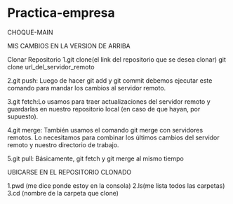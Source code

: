 # Practica-empresa
CHOQUE-MAIN

MIS CAMBIOS
EN LA VERSION DE ARRIBA

Clonar Repositorio
1.git clone(el link del repositorio que se desea clonar)
git clone url_del_servidor_remoto

2.git push: Luego de hacer git add y git commit debemos ejecutar este comando para mandar los cambios al servidor remoto.

3.git fetch:Lo usamos para traer actualizaciones del servidor remoto y guardarlas en nuestro repositorio local (en caso de que hayan, por supuesto).

4.git merge: También usamos el comando git merge con servidores remotos. Lo necesitamos para combinar los últimos cambios del servidor remoto y nuestro directorio de trabajo.

5.git pull: Básicamente, git fetch y git merge al mismo tiempo

UBICARSE EN EL REPOSITORIO CLONADO

1.pwd (me dice ponde estoy en la consola)
2.ls(me lista todos las carpetas)
3.cd (nombre de la carpeta que clone)